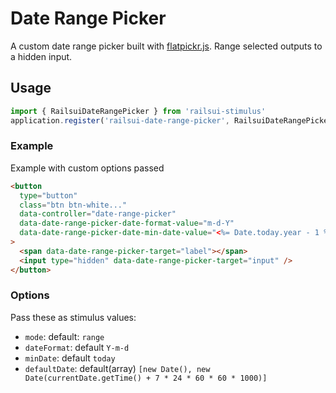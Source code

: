 # Date Range Picker

A custom date range picker built with [flatpickr.js](https://github.com/flatpickr/flatpickr). Range selected outputs to a hidden input.

## Usage

```javascript
import { RailsuiDateRangePicker } from 'railsui-stimulus'
application.register('railsui-date-range-picker', RailsuiDateRangePicker)
```

### Example

Example with custom options passed

```html
<button
  type="button"
  class="btn btn-white..."
  data-controller="date-range-picker"
  data-date-range-picker-date-format-value="m-d-Y"
  data-date-range-picker-date-min-date-value="<%= Date.today.year - 1 %>"
>
  <span data-date-range-picker-target="label"></span>
  <input type="hidden" data-date-range-picker-target="input" />
</button>
```

### Options

Pass these as stimulus values:

- `mode`: default: `range`
- `dateFormat`: default `Y-m-d`
- `minDate`: default `today`
- `defaultDate`: default(array) `[new Date(), new Date(currentDate.getTime() + 7 * 24 * 60 * 60 * 1000)]`
